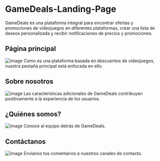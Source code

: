 # GameDeals-Landing-Page
GameDeals es una plataforma integral para encontrar ofertas y promociones de videojuegos en diferentes plataformas, crear una lista de deseos personalizada y recibir notificaciones de precios y promociones.

## Página principal
![image](https://user-images.githubusercontent.com/91223158/236582183-7ce3afb4-b7b1-4066-b4d3-20d3a1974536.png)
Como es una plataforma basada en descuentos de videojuegos, nuestra pestaña principal está enfocada en ello.

## Sobre nosotros
![image](https://user-images.githubusercontent.com/91223158/236582246-0915f5a0-844e-4cec-9f51-224a507d8625.png)
Las características adicionales de GameDeals contribuyen positivamente a la experiencia de los usuarios.

## ¿Quiénes somos?
![image](https://user-images.githubusercontent.com/91223158/236582264-c66234a5-d05b-4992-9d73-26c46fe1fc4a.png)
Conoce al equipo detrás de GameDeals.

## Contáctanos
![image](https://user-images.githubusercontent.com/91223158/236582290-3a6e95fb-f22d-43ce-b971-e64884c0a8d4.png)
Envíanos tus comentarios a nuestros canales de contacto.
